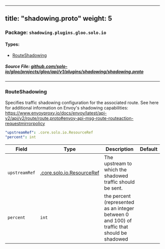 
---
title: "shadowing.proto"
weight: 5
---

<!-- Code generated by solo-kit. DO NOT EDIT. -->


### Package: `shadowing.plugins.gloo.solo.io` 
#### Types:


- [RouteShadowing](#routeshadowing)
  



##### Source File: [github.com/solo-io/gloo/projects/gloo/api/v1/plugins/shadowing/shadowing.proto](https://github.com/solo-io/gloo/blob/master/projects/gloo/api/v1/plugins/shadowing/shadowing.proto)





---
### RouteShadowing

 
Specifies traffic shadowing configuration for the associated route.
See here for additional information on Envoy's shadowing capabilities: https://www.envoyproxy.io/docs/envoy/latest/api-v2/api/v2/route/route.proto#envoy-api-msg-route-routeaction-requestmirrorpolicy

```yaml
"upstreamRef": .core.solo.io.ResourceRef
"percent": int

```

| Field | Type | Description | Default |
| ----- | ---- | ----------- |----------- | 
| `upstreamRef` | [.core.solo.io.ResourceRef](../../../../../../../../solo-kit/api/v1/ref.proto.sk#resourceref) | The upstream to which the shadowed traffic should be sent. |  |
| `percent` | `int` | the percent (represented as an integer between 0 and 100) of traffic that should be shadowed |  |





<!-- Start of HubSpot Embed Code -->
<script type="text/javascript" id="hs-script-loader" async defer src="//js.hs-scripts.com/5130874.js"></script>
<!-- End of HubSpot Embed Code -->
